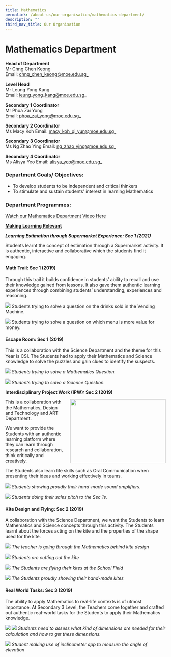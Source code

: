 ```yaml
---
title: Mathematics
permalink: /about-us/our-organisation/mathematics-department/
description: ""
third_nav_title: Our Organisation
---
```

# **Mathematics Department**

**Head of Department**  
Mr Chng Chen Keong    
Email: [chng_chen_keong@moe.edu.sg_](mailto:chng_chen_keong@moe.edu.sg)

**Level Head**     
Mr Leung Yong Kang   
Email: [leung_yong_kang@moe.edu.sg_](mailto:leung_yong_kang@moe.edu.sg)

**Secondary 1 Coordinator**  
Mr Phoa Zai Yong
<br>Email: [phoa_zai_yong@moe.edu.sg_](mailto:phoa_zai_yong@moe.edu.sg)

**Secondary 2 Coordinator**  
Ms Macy Koh
Email: [macy_koh_qi_yun@moe.edu.sg_](mailto:macy_koh_qi_yun@moe.edu.sg)

**Secondary 3 Coordinator**  
Ms Ng Zhao Ying
Email: [ng_zhao_ying@moe.edu.sg_](mailto:ng_zhao_ying@moe.edu.sg)

**Secondary 4 Coordinator**  
Ms Alisya Yeo
Email: [alisya_yeo@moe.edu.sg_](mailto:alisya_yeo@moe.edu.sg)





### Department Goals/ Objectives:  

* To develop students to be independent and critical thinkers    
* To stimulate and sustain students' interest in learning Mathematics

### Department Programmes:

[Watch our Mathematics Department Video Here](https://youtu.be/Yvq3I4hFBDE)


**<u>Making Learning Relevant</u>**

***Learning Estimation through Supermarket Experience: Sec 1 (2021)***

Students learnt the concept of estimation through a Supermarket activity. It is authentic, interactive and collaborative which the students find it engaging.












#### Math Trail: Sec 1 (2019)

Through this trail it builds confidence in students’ ability to recall and use their knowledge gained from lessons. It also gave them authentic learning experiences through combining students’ understanding, experiences and reasoning.

![](/images/m1.jpg)
Students trying to solve a question on the drinks sold in the Vending Machine.

![](/images/m2.jpg)
Students trying to solve a question on which menu is more value for money.

#### Escape Room: Sec 1 (2019)

This is a collaboration with the Science Department and the theme for this Year is CSI. The Students had to apply their Mathematics and Science knowledge to solve the puzzles and gain clues to identify the suspects.

![](/images/e1.jpg)
*Students trying to solve a Mathematics Question.*

![](/images/e2.jpg)
*Students trying to solve a Science Question.*

**Interdisciplinary Project Work (IPW): Sec 2 (2019)**    

<img src="/images/i1.jpg" style="width:300px;height:200px;margin-left:15px;" align = "right">

This is a collaboration with the Mathematics, Design and Technology and ART Department. 

We want to provide the Students with an authentic learning platform where they can learn through research and collaboration, think critically and creatively. 

The Students also learn life skills such as Oral Communication when presenting their ideas and working effectively in teams.

![](/images/i2.jpg)
*Students showing proudly their hand-made sound amplifiers.*

![](/images/i3.jpg)
*Students doing their sales pitch to the Sec 1s.*

#### **Kite Design and Flying: Sec 2 (2019)**

A collaboration with the Science Department, we want the Students to learn Mathematics and Science concepts through this activity. The Students learnt about the forces acting on the kite and the properties of the shape used for the kite.

![](/images/k1.jpg)
*The teacher is going through the Mathematics behind kite design*

![](/images/k2.jpg)
*Students are cutting out the kite*

![](/images/k3.jpg)
*The Students are flying their kites at the School Field*

![](/images/k4.jpg)
*The Students proudly showing their hand-made kites*

#### **Real World Tasks: Sec 3 (2019)**

The ability to apply Mathematics to real-life contexts is of utmost importance. At Secondary 3 Level, the Teachers come together and crafted out authentic real-world tasks for the Students to apply their Mathematics knowledge.

![](/images/r1.jpg)
![](/images/r2.jpg)
*Students need to assess what kind of dimensions are needed for their calculation and how to get these dimensions.*

![](/images/r3.jpg)
*Student making use of inclinometer app to measure the angle of elevation*